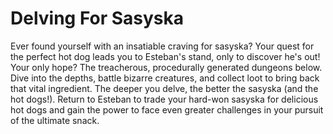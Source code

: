 # Delving For Sasyska

Ever found yourself with an insatiable craving for sasyska? Your quest for the perfect hot dog leads you to Esteban's stand, only to discover he's out! Your only hope? The treacherous, procedurally generated dungeons below. Dive into the depths, battle bizarre creatures, and collect loot to bring back that vital ingredient. The deeper you delve, the better the sasyska (and the hot dogs!). Return to Esteban to trade your hard-won sasyska for delicious hot dogs and gain the power to face even greater challenges in your pursuit of the ultimate snack.
